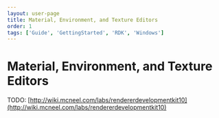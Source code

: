 ```yaml
---
layout: user-page
title: Material, Environment, and Texture Editors
order: 1
tags: ['Guide', 'GettingStarted', 'RDK', 'Windows']
---
```


# Material, Environment, and Texture Editors

TODO: [http://wiki.mcneel.com/labs/rendererdevelopmentkit10](http://wiki.mcneel.com/labs/rendererdevelopmentkit10)

